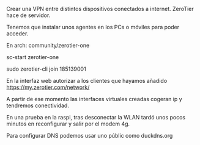 Crear una VPN entre distintos dispositivos conectados a internet.
ZeroTier hace de servidor.

Tenemos que instalar unos agentes en los PCs o móviles para poder acceder.

En arch:
community/zerotier-one

sc-start zerotier-one

sudo zerotier-cli join 185139001

En la interfaz web autorizar a los clientes que hayamos añadido
https://my.zerotier.com/network/

A partir de ese momento las interfaces virtuales creadas cogeran ip y tendremos conectividad.


En una prueba en la raspi, tras desconectar la WLAN tardó unos pocos minutos en reconfigurar y salir por el modem 4g.

Para configurar DNS podemos usar uno públic como duckdns.org

